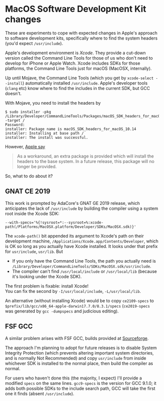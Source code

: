 # MacOS Software Development Kit changes #

These are experiments to cope with expected changes in Apple's approach to software development kits, specifically where to find the system headers (you'd expect `/usr/include`).

Apple's development environment is _Xcode_. They provide a cut-down version called the Command Line Tools for those of us who don't need to develop for iPhone or Apple Watch. Xcode includes SDKs for those platforms, the Command Line Tools just for macOS (MacOSX, internally).

Up until Mojave, the Command Line Tools (which you get by `xcode-select --install`) automatically installed `/usr/include`. Apple's developer tools (`clang` etc) know where to find the includes in the current SDK, but GCC doesn't.

With Mojave, you need to install the headers by
```
$ sudo installer -pkg /Library/Developer/CommandLineTools/Packages/macOS_SDK_headers_for_macOS_10.14.pkg -target /
Password:
installer: Package name is macOS_SDK_headers_for_macOS_10.14
installer: Installing at base path /
installer: The install was successful.
```

However, [Apple say](https://developer.apple.com/documentation/xcode_release_notes/xcode_10_release_notes#3035624)

>As a workaround, an extra package is provided which will install the headers to the base system. In a future release, this package will no longer be provided.

So, what to do about it?

## GNAT CE 2019 ##

This work is prompted by AdaCore's GNAT GE 2019 release, which anticipates the lack of `/usr/include` by building the compiler using a system root inside the Xcode SDK:
```
--with-specs='%{!sysroot=*:--sysroot=%:xcode-path(/Platforms/MacOSX.platform/Developer/SDKs/MacOSX.sdk)}'
```

The `xcode-path()` bit appended its argument to Xcode's path on their development machine, `/Applications/Xcode.app/Contents/Developer`, which is OK so long as you actually have Xcode installed. It looks under that prefix for `usr/include`, `usr/lib`. But

* If you only have the Command Line Tools, the path you actually need is `/Library/Developer/CommandLineTools/SDKs/MacOSX.sdk/usr/include`.
* The compiler can't find `/usr/local/include` or `/usr/local/lib` (because it's looking under the Xcode SDK).

The first problem is fixable: install Xcode!  
You can fix the second by `-I/usr/local/include`, `-L/usr/local/lib`.

An alternative (without installing Xcode) would be to copy `ce2109-specs` to `$prefix/lib/gcc/x86_64-apple-darwin17.7.0/8.3.1/specs` (`ce2019-specs` was generated by `gcc -dumpspecs` and judicious editing).

## FSF GCC ##

A similar problem arises with FSF GCC, builds provided at [Sourceforge](https://sourceforge.net/projects/gnuada/files/GNAT_GCC%20Mac%20OS%20X/).

The approach I'm planning to adopt for future releases is to disable System Integrity Protection (which prevents altering important system directories, and is normally Not Recommended) and copy `usr/include` from inside whichever SDK is installed to the normal place, then build the compiler as normal.

For users who haven't done this (the majority, I expect) I'll provide a modified `specs` on the same lines. `gcc9-specs` is the version for GCC 9.1.0; it adds both possible SDKs to the include search path, GCC will take the first one it finds (absent `/usr/include`).  